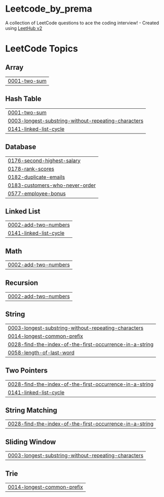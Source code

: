 # Leetcode_by_prema
A collection of LeetCode questions to ace the coding interview! - Created using [LeetHub v2](https://github.com/arunbhardwaj/LeetHub-2.0)

<!---LeetCode Topics Start-->
# LeetCode Topics
## Array
|  |
| ------- |
| [0001-two-sum](https://github.com/PremaDongare/Leetcode_by_prema/tree/master/0001-two-sum) |
## Hash Table
|  |
| ------- |
| [0001-two-sum](https://github.com/PremaDongare/Leetcode_by_prema/tree/master/0001-two-sum) |
| [0003-longest-substring-without-repeating-characters](https://github.com/PremaDongare/Leetcode_by_prema/tree/master/0003-longest-substring-without-repeating-characters) |
| [0141-linked-list-cycle](https://github.com/PremaDongare/Leetcode_by_prema/tree/master/0141-linked-list-cycle) |
## Database
|  |
| ------- |
| [0176-second-highest-salary](https://github.com/PremaDongare/Leetcode_by_prema/tree/master/0176-second-highest-salary) |
| [0178-rank-scores](https://github.com/PremaDongare/Leetcode_by_prema/tree/master/0178-rank-scores) |
| [0182-duplicate-emails](https://github.com/PremaDongare/Leetcode_by_prema/tree/master/0182-duplicate-emails) |
| [0183-customers-who-never-order](https://github.com/PremaDongare/Leetcode_by_prema/tree/master/0183-customers-who-never-order) |
| [0577-employee-bonus](https://github.com/PremaDongare/Leetcode_by_prema/tree/master/0577-employee-bonus) |
## Linked List
|  |
| ------- |
| [0002-add-two-numbers](https://github.com/PremaDongare/Leetcode_by_prema/tree/master/0002-add-two-numbers) |
| [0141-linked-list-cycle](https://github.com/PremaDongare/Leetcode_by_prema/tree/master/0141-linked-list-cycle) |
## Math
|  |
| ------- |
| [0002-add-two-numbers](https://github.com/PremaDongare/Leetcode_by_prema/tree/master/0002-add-two-numbers) |
## Recursion
|  |
| ------- |
| [0002-add-two-numbers](https://github.com/PremaDongare/Leetcode_by_prema/tree/master/0002-add-two-numbers) |
## String
|  |
| ------- |
| [0003-longest-substring-without-repeating-characters](https://github.com/PremaDongare/Leetcode_by_prema/tree/master/0003-longest-substring-without-repeating-characters) |
| [0014-longest-common-prefix](https://github.com/PremaDongare/Leetcode_by_prema/tree/master/0014-longest-common-prefix) |
| [0028-find-the-index-of-the-first-occurrence-in-a-string](https://github.com/PremaDongare/Leetcode_by_prema/tree/master/0028-find-the-index-of-the-first-occurrence-in-a-string) |
| [0058-length-of-last-word](https://github.com/PremaDongare/Leetcode_by_prema/tree/master/0058-length-of-last-word) |
## Two Pointers
|  |
| ------- |
| [0028-find-the-index-of-the-first-occurrence-in-a-string](https://github.com/PremaDongare/Leetcode_by_prema/tree/master/0028-find-the-index-of-the-first-occurrence-in-a-string) |
| [0141-linked-list-cycle](https://github.com/PremaDongare/Leetcode_by_prema/tree/master/0141-linked-list-cycle) |
## String Matching
|  |
| ------- |
| [0028-find-the-index-of-the-first-occurrence-in-a-string](https://github.com/PremaDongare/Leetcode_by_prema/tree/master/0028-find-the-index-of-the-first-occurrence-in-a-string) |
## Sliding Window
|  |
| ------- |
| [0003-longest-substring-without-repeating-characters](https://github.com/PremaDongare/Leetcode_by_prema/tree/master/0003-longest-substring-without-repeating-characters) |
## Trie
|  |
| ------- |
| [0014-longest-common-prefix](https://github.com/PremaDongare/Leetcode_by_prema/tree/master/0014-longest-common-prefix) |
<!---LeetCode Topics End-->